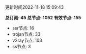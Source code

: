 更新时间2022-11-18 15:09:43

**总订阅: 45**
**总节点: 1052**
**有效节点: 155**
- ssr节点: 16
- trojan节点: 33
- v2ray节点: 103
- ss节点: 3
